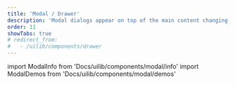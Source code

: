 ```yaml
---
title: 'Modal / Drawer'
description: 'Modal dialogs appear on top of the main content changing the mode of the system into a special mode requiring user interaction'
order: 11
showTabs: true
# redirect_from:
#   - /uilib/components/drawer
---
```


import ModalInfo from 'Docs/uilib/components/modal/info'
import ModalDemos from 'Docs/uilib/components/modal/demos'

<ModalInfo />
<ModalDemos />
